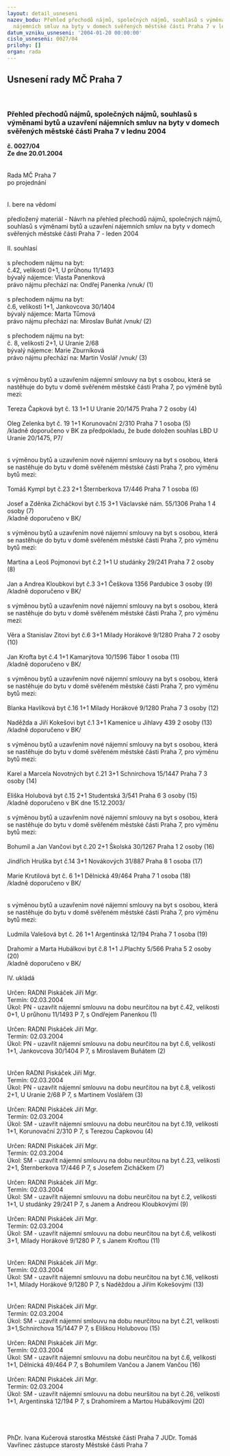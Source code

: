```yaml
---
layout: detail_usneseni
nazev_bodu: Přehled přechodů nájmů, společných nájmů, souhlasů s výměnami bytů a uzavření
  nájemních smluv na byty v domech svěřených městské části Praha 7 v lednu 2004
datum_vzniku_usneseni: '2004-01-20 00:00:00'
cislo_usneseni: 0027/04
prilohy: []
organ: rada
---
```

<div id="ucUsn_pList" class="usn">
	<span><h2>Usnesení rady MČ Praha 7 </h2>
<br></span><div class="standBody">
<span><h3>Přehled přechodů nájmů, společných nájmů, souhlasů s výměnami bytů a uzavření nájemních smluv na byty v domech svěřených městské části Praha 7 v lednu 2004</h3></span><div class="center">
		<strong>č. 0027/04</strong><br>
	</div>
<div class="center">
		<strong>Ze dne 20.01.2004</strong><br><br>
	</div>
<br>Rada MČ Praha 7<br>po projednání<br><br><br>I.	bere na vědomí<br><br> předložený materiál - Návrh na přehled přechodů nájmů, společných nájmů, souhlasů s výměnami bytů a uzavření nájemních smluv na byty v domech svěřených městské části Praha 7 - leden 2004<br><br>II.	souhlasí<br><br>s přechodem nájmu na byt:<br>č.42, velikosti 0+1, U průhonu 11/1493<br>bývalý nájemce: Vlasta Panenková<br>právo nájmu přechází na: Ondřej Panenka /vnuk/                                                                           (1)                                                <br><br>s přechodem nájmu na byt:<br>č.6, velikosti 1+1, Jankovcova 30/1404<br>bývalý nájemce: Marta Tůmová<br>právo nájmu přechází na: Miroslav Buňát  /vnuk/                                                                           (2)                                                                                     <br><br>s přechodem nájmu na byt:<br>č. 8, velikosti 2+1, U Uranie  2/68<br>bývalý nájemce: Marie Zburníková<br>právo nájmu přechází na: Martin Voslář /vnuk/                                                                               (3)                                                                            <br>                                                                     <br><br>s výměnou bytů a uzavřením nájemní smlouvy na byt s osobou, která se nastěhuje do bytu v domě svěřeném městské části Praha 7, po výměně bytů mezi:<br><br>Tereza Čapková                         byt č. 13     1+1     U Uranie   20/1475  Praha 7          2 osoby       (4)<br><br>Oleg Zelenka                              byt č. 19    1+1     Korunovační 2/310     Praha 7       1 osoba       (5)<br>/kladně doporučeno v BK za předpokladu, že bude doložen souhlas LBD U Uranie 20/1475, P7/<br><br><br>s výměnou bytů a uzavřením nové nájemní smlouvy na byt s osobou, která se nastěhuje do bytu v domě svěřeném městské části Praha 7, pro výměnu bytů mezi:<br><br>Tomáš Kympl                            byt č.23     2+1      Šternberkova 17/446  Praha 7        1 osoba       (6)<br><br>Josef a Zděnka Zicháčkovi        byt č.15     3+1      Václavské nám. 55/1306 Praha 1   4 osoby       (7)<br>/kladně doporučeno v BK/<br><br>s výměnou bytů a uzavřením nové nájemní smlouvy na byt s osobou, která se nastěhuje do bytu v domě svěřeném městské části Praha 7, pro výměnu bytů mezi:<br><br>Martina a Leoš Pojmonovi        byt č.2       1+1      U studánky 29/241   Praha 7           2 osoby       (8)<br><br>Jan a Andrea  Kloubkovi           byt č.3       3+1      Češkova 1356  Pardubice                3 osoby       (9)<br>/kladně doporučeno v BK/<br><br>s výměnou bytů a uzavřením nové nájemní smlouvy na byt s osobou, která se nastěhuje do bytu v domě svěřeném městské části Praha 7, pro výměnu mezi:<br><br>Věra a Stanislav Zitovi              byt č.6       3+1      Milady Horákové 9/1280 Praha 7   2 osoby       (10)<br><br>Jan Krofta                                  byt č.4       1+1      Kamarýtova 10/1596 Tábor            1 osoba        (11) <br>/kladně doporučeno v BK/<br><br>s výměnou bytů a uzavřením nové nájemní smlouvy na byt s osobou, která se nastěhuje do bytu v domě svěřeném městské části Praha 7, pro výměnu bytů mezi:<br><br>Blanka Havlíková                      byt č.16     1+1     Milady Horákové 9/1280 Praha 7    3 osoby        (12)<br><br>Naděžda a Jiří Kokešovi            byt č.1       3+1     Kamenice u Jihlavy 439                  2 osoby         (13)<br>/kladně doporučeno v BK/<br><br>s výměnou bytů a uzavřením nové nájemní smlouvy na byt s osobou, která se nastěhuje do bytu v domě svěřeném městské části Praha 7, pro výměnu bytů mezi:<br><br>Karel a Marcela Novotných       byt č.21     3+1    Schnirchova 15/1447  Praha 7         3 osoby        (14)<br><br>Eliška  Holubová                        byt č.15     2+1   Studentská 3/541  Praha 6                3 osoby        (15)<br>/kladně doporučeno v BK dne 15.12.2003/<br><br>s výměnou bytů a uzavřením nové nájemní smlouvy na byt s osobou, která se nastěhuje do bytu v domě svěřeném městské části Praha 7, pro výměnu bytů mezi:<br><br>Bohumil a Jan Vančovi               byt č.20    2+1   Školská 30/1267  Praha 1                 2 osoby       (16)<br><br>Jindřich Hruška                           byt č.14    3+1   Novákových 31/887 Praha 8             1 osoba       (17)<br><br>Marie Krutilová                           byt č. 6    1+1   Dělnická 49/464 Praha 7                    1 osoba       (18)<br>/kladně doporučeno v BK/<br><br><br>s výměnou bytů a uzavřením nové nájemní smlouvy na byt s osobou, která se nastěhuje do bytu v domě svěřeném městské části Praha 7, pro výměnu bytů mezi:<br><br>Ludmila Valešová                       byt č. 26   1+1   Argentinská 12/194 Praha 7              1 osoba       (19)<br><br>Drahomír a Marta Hubálkovi     byt č.8       1+1   J.Plachty 5/566  Praha 5                    2 osoby       (20)<br>/kladně doporučeno v BK/<br><br>IV.	ukládá <br><br>Určen:	RADNI Piskáček Jiří Mgr.<br>Termín: 02.03.2004<br>Úkol:	PN - uzavřít nájemní smlouvu na dobu neurčitou na byt č.42, velikosti 0+1, U průhonu 11/1493 P 7, s  Ondřejem Panenkou (1)        <br> <br>Určen:	RADNI Piskáček Jiří Mgr.<br>Termín: 02.03.2004<br>Úkol:	PN - uzavřít nájemní smlouvu na dobu neurčitou na byt č.6, velikosti 1+1, Jankovcova 30/1404 P 7, s Miroslavem Buňátem (2)<br> <br><br>Určen	RADNI Piskáček Jiří Mgr.<br>Termín: 02.03.2004<br>Úkol:	PN - uzavřít nájemní smlouvu na dobu neurčitou na byt č.8, velikosti 2+1, U Uranie 2/68 P 7, s Martinem Voslářem (3)<br><br>Určen:	RADNI Piskáček Jiří Mgr.<br>Termín: 02.03.2004<br>Úkol:	SM - uzavřít nájemní smlouvu na dobu neurčitou na byt č.19, velikosti 1+1, Korunovační 2/310 P 7, s Terezou Čapkovou (4)<br><br>Určen:	RADNI Piskáček Jiří Mgr.<br>Termín: 02.03.2004<br>Úkol:	SM - uzavřít nájemní smlouvu na dobu neurčitou na byt č.23, velikosti 2+1, Šternberkova 17/446 P 7, s Josefem Zicháčkem (7)<br><br>Určen:	RADNI Piskáček Jiří Mgr.<br>Termín: 02.03.2004<br>Úkol:	SM - uzavřít nájemní smlouvu na dobu neurčitou na byt č.2, velikosti 1+1, U studánky 29/241 P 7, s Janem a Andreou Kloubkovými (9)<br><br>Určen:	RADNI Piskáček Jiří Mgr.<br>Termín: 02.03.2004<br>Úkol:	SM - uzavřít nájemní smlouvu na dobu neurčitou na byt č.6,  velikosti 3+1, Milady Horákové 9/1280 P 7, s Janem Kroftou (11)<br> <br><br>Určen:	RADNI Piskáček Jiří Mgr.<br>Termín: 02.03.2004<br>Úkol:	SM - uzavřít nájemní smlouvu na dobu neurčitou na byt č.16, velikosti 1+1, Milady Horákové 9/1280 P 7, s Naděždou a Jiřím Kokešovými (13)<br> <br><br>Určen:	RADNI Piskáček Jiří Mgr.<br>Termín: 02.03.2004<br>Úkol:	SM - uzavřít nájemní smlouvu na dobu neurčitou na byt č.21, velikosti 3+1,Schnirchova 15/1447 P 7, s Eliškou Holubovou (15)<br>   <br>Určen:	RADNI Piskáček Jiří Mgr.<br>Termín: 02.03.2004<br>Úkol:	SM - uzavřít nájemní smlouvu na dobu neurčitou na byt č.6, velikosti 1+1, Dělnická 49/464 P 7, s Bohumilem Vančou a Janem Vančou (16)<br>  <br>Určen:	RADNI Piskáček Jiří Mgr.<br>Termín: 02.03.2004<br>Úkol:	SM - uzavřít nájemní smlouvu na dobu neuršitou na byt č.26, velikosti 1+1, Argentinská 12/194 P 7, s Drahomírem a Martou Hubálkovými (20)<br> <br><br>  <br> 	<br>PhDr. Ivana Kučerová starostka Městské části Praha 7	 JUDr. Tomáš Vavřinec zástupce starosty Městské části Praha 7<br>	<br><br>
</div>
</div>